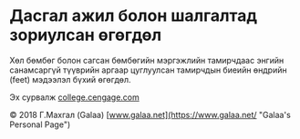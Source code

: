 # Дасгал ажил болон шалгалтад зориулсан өгөгдөл

Хөл бөмбөг болон сагсан бөмбөгийн мэргэжлийн тамирчдаас энгийн санамсаргүй түүврийн аргаар цуглуулсан тамирчдын биеийн өндрийн (feet) мэдээлэл бүхий өгөгдөл.

Эх сурвалж [college.cengage.com](http://college.cengage.com/mathematics/brase/understandable_statistics/7e/students/datasets/tvis/frames/frame.html)

© 2018 Г.Махгал (Galaa) [www.galaa.net](https://www.galaa.net/ "Galaa's Personal Page")
